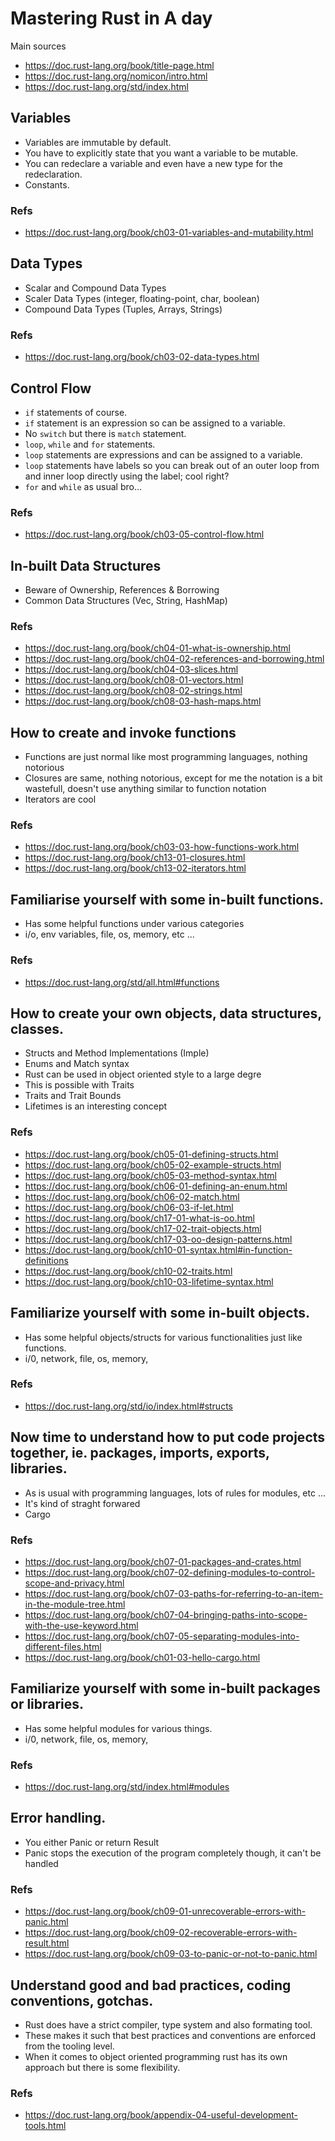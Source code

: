 # Mastering Rust in A day
Main sources
- https://doc.rust-lang.org/book/title-page.html
- https://doc.rust-lang.org/nomicon/intro.html
- https://doc.rust-lang.org/std/index.html
## Variables
- Variables are immutable by default.
- You have to explicitly state that you want a variable to be mutable.
- You can redeclare a variable and even have a new type for the redeclaration.
- Constants.
### Refs
- https://doc.rust-lang.org/book/ch03-01-variables-and-mutability.html

## Data Types
- Scalar and Compound Data Types
- Scaler Data Types (integer, floating-point, char, boolean)
- Compound Data Types (Tuples, Arrays, Strings)
### Refs
- https://doc.rust-lang.org/book/ch03-02-data-types.html

## Control Flow
- `if` statements of course.
- `if` statement is an expression so can be assigned to a variable.
- No `switch` but there is `match` statement.
- `loop`, `while` and `for` statements.
- `loop` statements are expressions and can be assigned to a variable.
- `loop` statements have labels so you can break out of an outer loop
  from and inner loop directly using the label; cool right?
- `for` and `while` as usual bro...
### Refs
- https://doc.rust-lang.org/book/ch03-05-control-flow.html

## In-built Data Structures
- Beware of Ownership, References & Borrowing
- Common Data Structures (Vec, String, HashMap)
### Refs
- https://doc.rust-lang.org/book/ch04-01-what-is-ownership.html
- https://doc.rust-lang.org/book/ch04-02-references-and-borrowing.html
- https://doc.rust-lang.org/book/ch04-03-slices.html
- https://doc.rust-lang.org/book/ch08-01-vectors.html
- https://doc.rust-lang.org/book/ch08-02-strings.html
- https://doc.rust-lang.org/book/ch08-03-hash-maps.html

## How to create and invoke functions
- Functions are just normal like most programming languages, nothing notorious
- Closures are same, nothing notorious, except for me the notation is a bit wastefull, doesn't use anything similar to function notation
- Iterators are cool
### Refs
- https://doc.rust-lang.org/book/ch03-03-how-functions-work.html
- https://doc.rust-lang.org/book/ch13-01-closures.html
- https://doc.rust-lang.org/book/ch13-02-iterators.html

## Familiarise yourself with some in-built functions.
- Has some helpful functions under various categories
- i/o, env variables, file, os, memory, etc ...
### Refs
- https://doc.rust-lang.org/std/all.html#functions

## How to create your own objects, data structures, classes.
- Structs and Method Implementations (Imple)
- Enums and Match syntax
- Rust can be used in object oriented style to a large degre
- This is possible with Traits
- Traits and Trait Bounds
- Lifetimes is an interesting concept
### Refs
- https://doc.rust-lang.org/book/ch05-01-defining-structs.html
- https://doc.rust-lang.org/book/ch05-02-example-structs.html
- https://doc.rust-lang.org/book/ch05-03-method-syntax.html
- https://doc.rust-lang.org/book/ch06-01-defining-an-enum.html
- https://doc.rust-lang.org/book/ch06-02-match.html
- https://doc.rust-lang.org/book/ch06-03-if-let.html
- https://doc.rust-lang.org/book/ch17-01-what-is-oo.html
- https://doc.rust-lang.org/book/ch17-02-trait-objects.html
- https://doc.rust-lang.org/book/ch17-03-oo-design-patterns.html
- https://doc.rust-lang.org/book/ch10-01-syntax.html#in-function-definitions
- https://doc.rust-lang.org/book/ch10-02-traits.html
- https://doc.rust-lang.org/book/ch10-03-lifetime-syntax.html
## Familiarize yourself with some in-built objects.
- Has some helpful objects/structs for various functionalities just like functions.
- i/0, network, file, os, memory, 
### Refs
- https://doc.rust-lang.org/std/io/index.html#structs
## Now time to understand how to put code projects together, ie. packages, imports, exports, libraries.
- As is usual with programming languages, lots of rules for modules, etc ...
- It's kind of straght forwared
- Cargo
### Refs
- https://doc.rust-lang.org/book/ch07-01-packages-and-crates.html
- https://doc.rust-lang.org/book/ch07-02-defining-modules-to-control-scope-and-privacy.html
- https://doc.rust-lang.org/book/ch07-03-paths-for-referring-to-an-item-in-the-module-tree.html
- https://doc.rust-lang.org/book/ch07-04-bringing-paths-into-scope-with-the-use-keyword.html
- https://doc.rust-lang.org/book/ch07-05-separating-modules-into-different-files.html
- https://doc.rust-lang.org/book/ch01-03-hello-cargo.html
## Familiarize yourself with some in-built packages or libraries.
- Has some helpful modules for various things.
- i/0, network, file, os, memory, 
### Refs
- https://doc.rust-lang.org/std/index.html#modules
## Error handling.
- You either Panic or return Result
- Panic stops the execution of the program completely though, it can't be handled
### Refs
- https://doc.rust-lang.org/book/ch09-01-unrecoverable-errors-with-panic.html
- https://doc.rust-lang.org/book/ch09-02-recoverable-errors-with-result.html
- https://doc.rust-lang.org/book/ch09-03-to-panic-or-not-to-panic.html
## Understand good and bad practices, coding conventions, gotchas.
- Rust does have a strict compiler, type system and also formating tool.
- These makes it such that best practices and conventions are enforced from the tooling level.
- When it comes to object oriented programming rust has its own approach but there is some flexibility.
### Refs
- https://doc.rust-lang.org/book/appendix-04-useful-development-tools.html